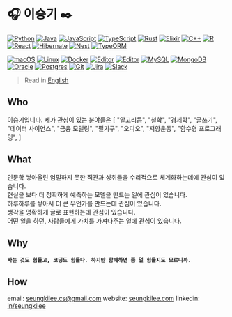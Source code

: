 # :headphones: 이승기 :black_nib:

[![Python](https://img.shields.io/badge/Python-3776AB?logo=python&logoColor=fff)](#)
[![Java](https://img.shields.io/badge/Java-%23ED8B00.svg?logo=openjdk&logoColor=white)](#)
[![JavaScript](https://img.shields.io/badge/JavaScript-F7DF1E?logo=javascript&logoColor=000)](#)
[![TypeScript](https://img.shields.io/badge/TypeScript-3178C6?logo=typescript&logoColor=fff)](#)
[![Rust](https://img.shields.io/badge/Rust-%23000000.svg?e&logo=rust&logoColor=white)](#)
[![Elixir](https://img.shields.io/badge/Elixir-%234B275F.svg?&logo=elixir&logoColor=white)](#)
[![C++](https://img.shields.io/badge/C++-%2300599C.svg?logo=c%2B%2B&logoColor=white)](#)
[![R](https://img.shields.io/badge/R-%23276DC3.svg?logo=r&logoColor=white)](#)
[![React](https://img.shields.io/badge/React-%2320232a.svg?logo=react&logoColor=%2361DAFB)](#)
[![Hibernate](https://img.shields.io/badge/Hibernate-59666C?logo=hibernate&logoColor=fff)](#)
[![Nest](https://img.shields.io/badge/Nest.js-%23E0234E.svg?logo=nestjs&logoColor=white)](#)
[![TypeORM](https://img.shields.io/badge/TypeORM-FE0803?logo=typeorm&logoColor=fff)](#)

[![macOS](https://img.shields.io/badge/macOS-000000?logo=apple&logoColor=F0F0F0)](#)
[![Linux](https://img.shields.io/badge/Linux-FCC624?logo=linux&logoColor=black)](#)
[![Docker](https://img.shields.io/badge/Docker-2496ED?logo=docker&logoColor=fff)](#)
[![Editor](https://img.shields.io/badge/Neovim-57A143?logo=neovim&logoColor=fff)](#)
[![Editor](https://img.shields.io/badge/Zed-white?style=flat-square&logo=zedindustries&logoColor=084CCF)](https://code.visualstudio.com/)
[![MySQL](https://img.shields.io/badge/MySQL-4479A1?logo=mysql&logoColor=fff)](#)
[![MongoDB](https://img.shields.io/badge/MongoDB-%234ea94b.svg?logo=mongodb&logoColor=white)](#)
[![Oracle](https://custom-icon-badges.demolab.com/badge/Oracle-F80000?logo=oracle&logoColor=fff)](#)
[![Postgres](https://img.shields.io/badge/Postgres-%23316192.svg?logo=postgresql&logoColor=white)](#)
[![Git](https://img.shields.io/badge/Git-F05032?logo=git&logoColor=fff)](#)
[![Jira](https://img.shields.io/badge/Jira-0052CC?logo=jira&logoColor=fff)](#)
[![Slack](https://img.shields.io/badge/Slack-4A154B?logo=slack&logoColor=fff)](#)

> Read in [English](README.md)

<!-- [![trophy](https://github-profile-trophy.vercel.app/?username=seungkilee-cs&theme=onedark)](https://github.com/gkhan205/github-profile-trophy) -->

## Who
이승기입니다. 제가 관심이 있는 분야들은 [
            "알고리듬",
            "철학",
            "경제학",
            "글쓰기",
            "데이터 사이언스",
            "금융 모델링",
            "필기구",
            "오디오",
            "저항운동",
            "함수형 프로그래밍",
            ]


## What
인문학 쌓아올린 엄밀하지 못한 직관과 성취들을 수리적으로 체계화하는데에 관심이 있습니다.  
현실을 보다 더 정확하게 예측하는 모델을 만드는 일에 관심이 있습니다.  
하루하루를 쌓아서 더 큰 무언가를 만드는데 관심이 있습니다.  
생각을 명확하게 글로 표현하는데 관심이 있습니다.  
어떤 일을 하던, 사람들에게 가치를 가져다주는 일에 관심이 있습니다.  

<!--![Seung Ki's Github Stats](https://github-readme-stats.vercel.app/api?username=seungkilee-cs&layout=compact&theme=material-palenight)-->
<!--![Seung Ki's Language stats](https://github-readme-stats.anuraghazra1.vercel.app/api/top-langs/?username=seungkilee-cs&layout=compact&theme=material-palenight)-->


## Why
<h4>

```elixir
사는 것도 힘들고, 코딩도 힘들다. 하지만 함께하면 좀 덜 힘들지도 모르니까.
```
</h4>

## How
email: [seungkilee.cs@gmail.com](mailto:seungkilee.cs@gmail.com)
website: [seungkilee.com](https://www.seungkilee.com)
linkedin: [in/seungkilee](linkedin.com/in/seungkilee)
